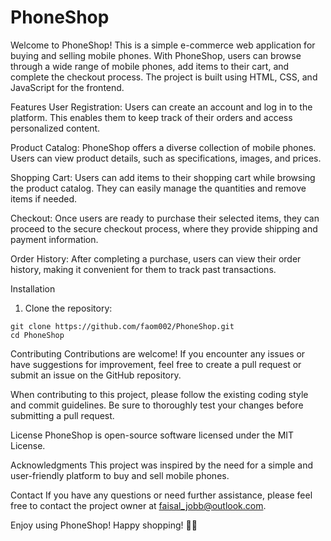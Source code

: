 # PhoneShop
Welcome to PhoneShop! This is a simple e-commerce web application for buying and selling mobile phones. With PhoneShop, users can browse through a wide range of mobile phones, add items to their cart, and complete the checkout process. The project is built using HTML, CSS, and JavaScript for the frontend.

Features
User Registration: Users can create an account and log in to the platform. This enables them to keep track of their orders and access personalized content.

Product Catalog: PhoneShop offers a diverse collection of mobile phones. Users can view product details, such as specifications, images, and prices.

Shopping Cart: Users can add items to their shopping cart while browsing the product catalog. They can easily manage the quantities and remove items if needed.

Checkout: Once users are ready to purchase their selected items, they can proceed to the secure checkout process, where they provide shipping and payment information.

Order History: After completing a purchase, users can view their order history, making it convenient for them to track past transactions.

Installation

<ol>
  <li>Clone the repository:</li>
</ol>

<pre><code>git clone https://github.com/faom002/PhoneShop.git
cd PhoneShop
</code></pre>

Contributing
Contributions are welcome! If you encounter any issues or have suggestions for improvement, feel free to create a pull request or submit an issue on the GitHub repository.

When contributing to this project, please follow the existing coding style and commit guidelines. Be sure to thoroughly test your changes before submitting a pull request.

License
PhoneShop is open-source software licensed under the MIT License.

Acknowledgments
This project was inspired by the need for a simple and user-friendly platform to buy and sell mobile phones.

Contact
If you have any questions or need further assistance, please feel free to contact the project owner at faisal_jobb@outlook.com.

Enjoy using PhoneShop! Happy shopping! 📱🛒
